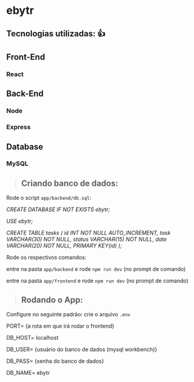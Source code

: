 # ebytr

## Tecnologias utilizadas: :+1:

## Front-End
### React

## Back-End
### Node
### Express

## Database
### MySQL

> ## Criando banco de dados:
Rode o script `app/backend/db.sql`:

*CREATE DATABASE IF NOT EXISTS ebytr;*

*USE ebytr;*

*CREATE TABLE tasks
(
	id INT NOT NULL AUTO_INCREMENT,
	task VARCHAR(30) NOT NULL,
	status VARCHAR(15) NOT NULL,
	date VARCHAR(20) NOT NULL,
	PRIMARY KEY(id)
);*

Rode os respectivos comandos:

entre na pasta `app/backend` e rode `npm run dev` (no prompt de comando)

entre na pasta `app/frontend` e rode `npm run dev` (no prompt de comando)

> ## Rodando o App:
Configure no seguinte padrão:
crie o arquivo `.env`

PORT= {a rota em que irá rodar o frontend}

DB_HOST= localhost

DB_USER= {usuário do banco de dados (mysql workbench)}

DB_PASS= {senha do banco de dados}

DB_NAME= ebytr
